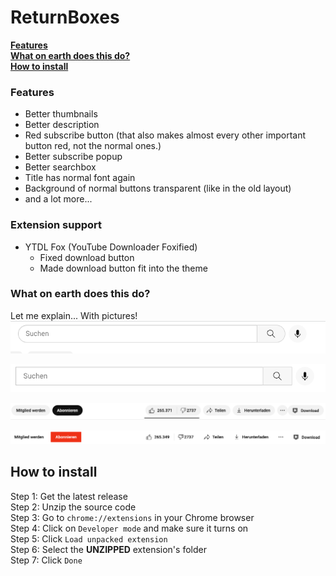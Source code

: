 # ReturnBoxes
**[Features](#Features)**\
**[What on earth does this do?](#what-on-earth-does-this-do)**\
**[How to install](#How-to-install)**

### Features
 - Better thumbnails
 - Better description
 - Red subscribe button (that also makes almost every other important button red, not the normal ones.)
 - Better subscribe popup
 - Better searchbox
 - Title has normal font again
 - Background of normal buttons transparent (like in the old layout)
 - and a lot more...

### Extension support
 * YTDL Fox (YouTube Downloader Foxified)
   - Fixed download button
   - Made download button fit into the theme

### What on earth does this do?
Let me explain... With pictures!\
![with-1.png](with-1.png)

![with-2.png](with-2.png)

![with-4.png](with-4.png)

![with-3.png](with-3.png)

## How to install
Step 1: Get the latest release\
Step 2: Unzip the source code\
Step 3: Go to `chrome://extensions` in your Chrome browser\
Step 4: Click on `Developer mode` and make sure it turns on\
Step 5: Click `Load unpacked extension`\
Step 6: Select the **UNZIPPED** extension's folder\
Step 7: Click `Done`

